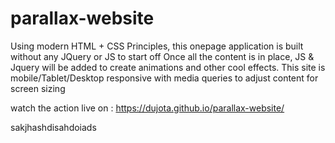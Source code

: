 # parallax-website

Using modern HTML + CSS Principles, this onepage application is built without any JQuery or JS to start off
Once all the content is in place, JS & Jquery will be added to create animations and other cool effects. 
This site is mobile/Tablet/Desktop responsive with media queries to adjust content for screen sizing

watch the action live on :
https://dujota.github.io/parallax-website/

sakjhashdisahdoiads